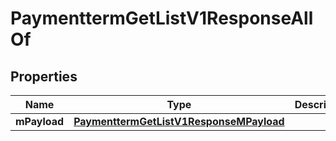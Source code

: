 

# PaymenttermGetListV1ResponseAllOf

## Properties

Name | Type | Description | Notes
------------ | ------------- | ------------- | -------------
**mPayload** | [**PaymenttermGetListV1ResponseMPayload**](PaymenttermGetListV1ResponseMPayload.md) |  | 




